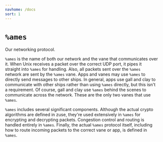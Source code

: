 ```yaml
---
navhome: /docs
sort: 1
---
```


`%ames`
=======

Our networking protocol.

`%ames` is the name of both our network and the vane that communicates
over it. When Unix receives a packet over the correct UDP port, it pipes
it straight into `%ames` for handling. Also, all packets sent over the
`%ames` network are sent by the `%ames` vane. Apps and vanes may use
`%ames` to directly send messages to other ships. In general, apps use
gall and clay to communicate with other ships rather than using `%ames`
directly, but this isn't a requirement. Of course, gall and clay use
`%ames` behind the scenes to communicate across the network. These are
the only two vanes that use `%ames`.

`%ames` includes several significant components. Although the actual
crypto algorithms are defined in zuse, they're used extensively in
`%ames` for encrypting and decrypting packets. Congestion control and
routing is handled entirely in `%ames`. Finally, the actual `%ames`
protocol itself, including how to route incoming packets to the correct
vane or app, is defined in `%ames`.

<list></list>
